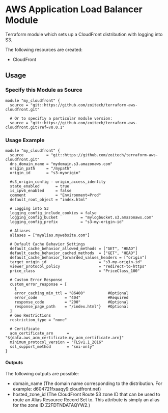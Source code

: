 # AWS Application Load Balancer Module
Terraform module which sets up a CloudFront distribution with logging into S3.

The following resources are created:
* CloudFront


## Usage
### Specify this Module as Source
```hcl
module "my_cloudfront" {
  source = "git::https://github.com/zoitech/terraform-aws-cloudfront.git"

  # Or to specifiy a particular module version:
  source = "git::https://github.com/zoitech/terraform-aws-cloudfront.git?ref=v0.0.1"
```
### Usage Example
```
module "my_cloudfront" {
  source          = "git::https://github.com/zoitech/terraform-aws-cloudfront.git"
  dns_domain_name = "mydomain.s3.amazonaws.com"
  origin_path     = "/mypath"
  origin_id       = "s3-myorigin"

  #s3_origin_config - origin_access_identity
  state_enabled       = true
  is_ipv6_enabled     = false
  comment             = "Environment=Prod"
  default_root_object = "index.html"

  # Logging into S3
  logging_config_include_cookies = false
  logging_config_bucket          = "mylogbucket.s3.amazonaws.com"
  logging_config_prefix          = "s3-my-origin-id"

  # Aliases 
  aliases = ["myalias.mywebsite.com"]

  # Default Cache Behavior Settings
  default_cache_behavior_allowed_methods = ["GET", "HEAD"]
  default_cache_behavior_cached_methods  = ["GET", "HEAD"]
  default_cache_behavior_forwarded_values_headers = ["origin"]
  target_origin_id                       = "s3-my-origin-id"
  viewer_protocol_policy                 = "redirect-to-https"
  price_class                            = "PriceClass_100"

  # Custom Error Response
  custom_error_response = [
    {
    error_caching_min_ttl = "86400"          #Optional
    error_code            = "404"            #Required
    response_code         = "200"            #Optional
    response_page_path    = "/index.html"}   #Optional
  ]
  # Geo Restrictions
  restriction_type = "none"

  # Certificate
  acm_certificate_arn      = "${data.aws_acm_certificate.my_acm_certificate.arn}"
  minimum_protocol_version = "TLSv1.1_2016"
  ssl_support_method       = "sni-only"
}
```

#### Outputs
The following outputs are possible:
* domain_name  (The domain name corresponding to the distribution. For example: d604721fxaaqy9.cloudfront.net)
* hosted_zone_id (The CloudFront Route 53 zone ID that can be used to route an Alias Resource Record Set to. This attribute is simply an alias for the zone ID Z2FDTNDATAQYW2.)